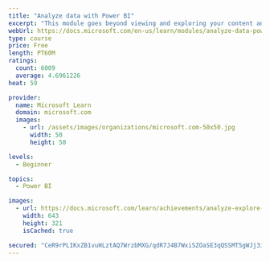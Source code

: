```yaml
---
title: "Analyze data with Power BI"
excerpt: "This module goes beyond viewing and exploring your content and explains how to interact with it by working with reports and dashboards to uncover and share new business insights."
webUrl: https://docs.microsoft.com/en-us/learn/modules/analyze-data-power-bi/
type: course
price: Free
length: PT60M
ratings:
  count: 6009
  average: 4.6961226
heat: 59

provider:
  name: Microsoft Learn
  domain: microsoft.com
  images:
    - url: /assets/images/organizations/microsoft.com-50x50.jpg
      width: 50
      height: 50

levels:
  - Beginner

topics:
  - Power BI

images:
  - url: https://docs.microsoft.com/learn/achievements/analyze-explore-data-power-bi-social.png
    width: 643
    height: 321
    isCached: true

secured: "CeR9rPLIKxZB1vuHLztAQ7WrzbMXG/qdR7J4B7WxiSZOaSE3qQSSMT5gWJj3imjPrlwMS3av8IWLGlBtzifLp/z14XgvkkaN3wIs4e4VKNjjTxv5lUUD2zcN4mHNV5KxTyNfNgjeQepUevhS758Mi+R0XbCDGk6EvRX3H3ceHnl4X7r6FxTFJA6SkvMUZpd3SI3SUmaymt5mw33kkmz6VVOjXYSyHtAPrVT/mEKNvW7l6W1fMjBzItcIg0j+KnadfmALfVzn+rksTVnb1YINNv1fwlfyPbZrIqUej58RixbiidNCNrHVLw2PJTxLeNDvAZ9Nm8LKANfggnPWRny1z8LULNhUoTZSztqSdDS4w/QJ/SXN58WuPgwXq8lmctPdORbDCnd0YouBBtH713InbaRdJp+nlBKgFl0EuQLb+Ko=;j/WelcoAGqYGP6VkXCCz7w=="
---
```


